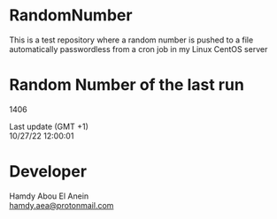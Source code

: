 # RandomNumber    
This is a test repository where a random number is pushed to a file automatically passwordless from a cron job in my Linux CentOS server    
# Random Number of the last run   
1406
      
Last update (GMT +1)    
10/27/22 12:00:01
# Developer    
Hamdy Abou El Anein   
hamdy.aea@protonmail.com

